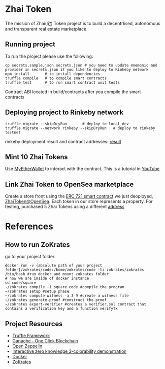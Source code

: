 # Zhai Token

The mission of Zhai(宅) Token project is to build a decentrlised, autonomous and transparent real estate marketplace.

## Running project

To run the project please use the following:
```shell script
cp secrets.sample.json secrets.json # you need to update mnemonic and provider in secrets.json if you like to deploy to Rinkeby network
npm install       # to install dependencies
truffle compile   # to compile smart contracts
truffle test      # to run smart contract unit tests
```
Contract ABI located in build/contracts after you compile the smart contracts

## Deploying project to Rinkeby network

```shell script
truffle migrate --skipDryRun       # deploy to local dev
truffle migrate --network rinkeby --skipDryRun   # deploy to rinkeby testnet
```
rinkeby deployment result and contract addresses: [result](./deployment/contract-address-at-rinkeby-testnet.txt)

## Mint 10 Zhai Tokens
Use [MyEtherWallet](https://vintage.myetherwallet.com/#contracts) to interact with the contract.
This is a tutorial in [YouTube](https://youtu.be/8MChn-NJJB0)

## Link Zhai Token to OpenSea marketplace
Create a store front using the [ERC 721 smart contract](https://rinkeby.etherscan.io/address/0xA8e9d8621348D3681bAca8D586DeDf2D5be825D6) we just deoployed, [ZhaiToken@OpenSea](https://rinkeby.opensea.io/assets/zhai-token). Each token in our store represents a property.
For testing, purchased 5 Zhai Tokens using a different [address](https://rinkeby.etherscan.io/address/0x35efA7af9432E8A878e1742c08ac50A2eC4E75ED)


# References
## How to run ZoKrates

go to your project folder:
```shell script
docker run -v {absolute path of your project folder}/zokrates/code:/home/zokrates/code -ti zokrates/zokrates /bin/bash #run docker and mount zokrates folder
# now we are inside of docker instance
cd code/square
~/zokrates compile -i square.code #compile the program
~/zokrates setup #setup phase
~/zokrates compute-witness -a 3 9 #create a witness file
~/zokrates generate-proof #construct the proof
~/zokrates export-verifier #creates a verifier.sol contract that contains a verification key and a function verifyTx
```

## Project Resources

* [Truffle Framework](https://truffleframework.com/)
* [Ganache - One Click Blockchain](https://truffleframework.com/ganache)
* [Open Zeppelin ](https://openzeppelin.org/)
* [Interactive zero knowledge 3-colorability demonstration](http://web.mit.edu/~ezyang/Public/graph/svg.html)
* [Docker](https://docs.docker.com/install/)
* [ZoKrates](https://github.com/Zokrates/ZoKrates)
